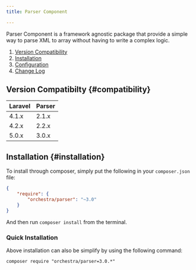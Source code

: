 ```yaml
---
title: Parser Component

---
```


Parser Component is a framework agnostic package that provide a simple way to parse XML to array without having to write a complex logic.

1. [Version Compatibility](#compatibility)
2. [Installation](#installation)
3. [Configuration](#configuration)
4. [Change Log]({doc-url}/components/parser/changes#v3-0)

## Version Compatibilty {#compatibility}

Laravel    | Parser
:----------|:----------
 4.1.x     | 2.1.x
 4.2.x     | 2.2.x
 5.0.x     | 3.0.x

## Installation {#installation}

To install through composer, simply put the following in your `composer.json` file:

```json
{
	"require": {
		"orchestra/parser": "~3.0"
	}
}
```

And then run `composer install` from the terminal.

<a name="quick-installation"></a>
### Quick Installation

Above installation can also be simplify by using the following command:

	composer require "orchestra/parser=3.0.*"
